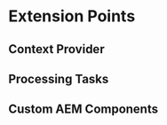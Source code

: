 Extension Points
==============================


Context Provider
-------------------



Processing Tasks
--------------------------




Custom AEM Components
-------------------------------



